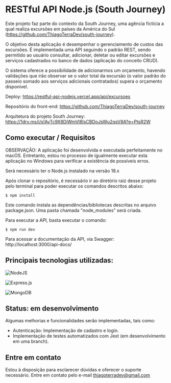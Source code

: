# RESTful API Node.js (South Journey)

Este projeto faz parte do contexto da South Journey, uma agência fictícia a qual realiza excursões em países da América do Sul (https://github.com/ThiagoTerraDev/south-journey).

O objetivo desta aplicação é desempenhar o gerenciamento de custos das excursões. É implementada uma API seguindo o padrão REST, sendo permitido ao usuário consultar, adicionar, deletar ou editar excursões e serviços cadastrados no banco de dados (aplicação do conceito CRUD).

O sistema oferece a possibilidade de adicionarmos um orçamento, havendo validações que irão observar se o valor total da excursão (o valor padrão do passeio somado aos serviços adicionais contratados) supera o orçamento disponível.

Deploy: https://restful-api-nodejs.vercel.app/api/excursoes

Repositório do front-end: https://github.com/ThiagoTerraDev/south-journey

Arquitetura do projeto South Journey: https://1drv.ms/i/s!AvTc9X8DiWmVl8IsCBDoJsWu2qsV8A?e=PtsR2W


## Como executar / Requisitos

OBSERVAÇÃO: A aplicação foi desenvolvida e executada perfeitamente no macOS. Entretanto, estou no processo de igualmente executar esta aplicação no Windows para verificar a existência de possíveis erros.

Será necessário ter o Node.js instalado na versão 18.x

Após clonar o repositório, é necessário ir ao diretório raiz desse projeto pelo terminal para poder executar os comandos descritos abaixo:

```
$ npm install

```
Este comando instala as dependências/bibliotecas descritas no arquivo package.json. Uma pasta chamada "node_modules" será criada.


Para executar a API, basta executar o comando:

```
$ npm run dev

```

Para acessar a documentação da API, via Swagger: http://localhost:3000/api-docs/


## Principais tecnologias utilizadas:
![NodeJS](https://img.shields.io/badge/node.js-6DA55F?style=for-the-badge&logo=node.js&logoColor=white)

![Express.js](https://img.shields.io/badge/express.js-%23404d59.svg?style=for-the-badge&logo=express&logoColor=%2361DAFB)

![MongoDB](https://img.shields.io/badge/MongoDB-%234ea94b.svg?style=for-the-badge&logo=mongodb&logoColor=white)


## Status: em desenvolvimento

Algumas melhorias e funcionalidades serão implementadas, tais como:

- Autenticação: Implementação de cadastro e login.
- Implementação de testes automatizados com Jest (em desenvolvimento em uma branch).


## Entre em contato

Estou à disposição para esclarecer dúvidas e oferecer o suporte necessário. Entre em contato pelo e-mail thiagoterradev@gmail.com
